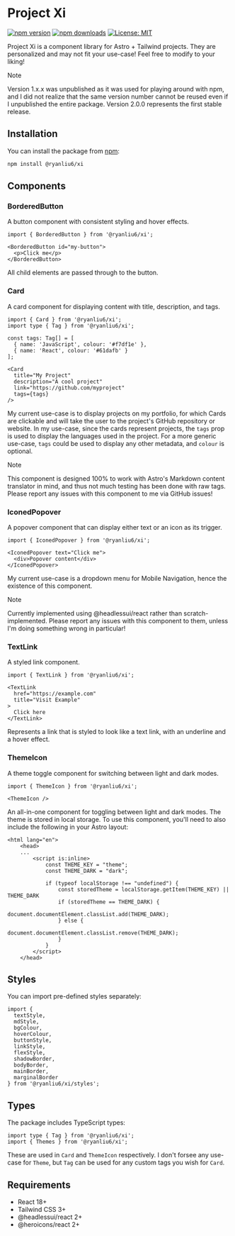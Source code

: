 # Project Xi

[![npm version](https://img.shields.io/npm/v/@ryanliu6/xi.svg)](https://www.npmjs.com/package/@ryanliu6/xi)
[![npm downloads](https://img.shields.io/npm/dm/@ryanliu6/xi.svg)](https://www.npmjs.com/package/@ryanliu6/xi)
[![License: MIT](https://img.shields.io/badge/License-MIT-yellow.svg)](https://opensource.org/licenses/MIT)

Project Xi is a component library for Astro + Tailwind projects. They are personalized and may not fit your use-case! Feel free to modify to your liking!

> [!NOTE]
> Version 1.x.x was unpublished as it was used for playing around with npm, and I did not realize that the same version number cannot be reused even if I unpublished the entire package. Version 2.0.0 represents the first stable release.

## Installation

You can install the package from [npm](https://www.npmjs.com/package/@ryanliu6/xi):

```bash
npm install @ryanliu6/xi
```

## Components

### BorderedButton
A button component with consistent styling and hover effects.

```tsx
import { BorderedButton } from '@ryanliu6/xi';

<BorderedButton id="my-button">
  <p>Click me</p>
</BorderedButton>
```

All child elements are passed through to the button.

### Card
A card component for displaying content with title, description, and tags.

```tsx
import { Card } from '@ryanliu6/xi';
import type { Tag } from '@ryanliu6/xi';

const tags: Tag[] = [
  { name: 'JavaScript', colour: '#f7df1e' },
  { name: 'React', colour: '#61dafb' }
];

<Card
  title="My Project"
  description="A cool project"
  link="https://github.com/myproject"
  tags={tags}
/>
```

My current use-case is to display projects on my portfolio, for which Cards are clickable and will take the user to the project's GitHub repository or website. In my use-case, since the cards represent projects, the `tags` prop is used to display the languages used in the project. For a more generic use-case, `tags` could be used to display any other metadata, and `colour` is optional.

> [!NOTE]
> This component is designed 100% to work with Astro's Markdown content translator in mind, and thus not much testing has been done with raw tags. Please report any issues with this component to me via GitHub issues!

### IconedPopover
A popover component that can display either text or an icon as its trigger.

```tsx
import { IconedPopover } from '@ryanliu6/xi';

<IconedPopover text="Click me">
  <div>Popover content</div>
</IconedPopover>
```

My current use-case is a dropdown menu for Mobile Navigation, hence the existence of this component.

> [!NOTE]
> Currently implemented using @headlessui/react rather than scratch-implemented. Please report any issues with this component to them, unless I'm doing something wrong in particular!

### TextLink
A styled link component.

```tsx
import { TextLink } from '@ryanliu6/xi';

<TextLink
  href="https://example.com"
  title="Visit Example"
>
  Click here
</TextLink>
```

Represents a link that is styled to look like a text link, with an underline and a hover effect.

### ThemeIcon
A theme toggle component for switching between light and dark modes.

```tsx
import { ThemeIcon } from '@ryanliu6/xi';

<ThemeIcon />
```

An all-in-one component for toggling between light and dark modes. The theme is stored in local storage. To use this component, you'll need to also include the following in your Astro layout:

```astro
<html lang="en">
	<head>
    ...
		<script is:inline>
			const THEME_KEY = "theme";
			const THEME_DARK = "dark";

			if (typeof localStorage !== "undefined") {
				const storedTheme = localStorage.getItem(THEME_KEY) || THEME_DARK
				if (storedTheme == THEME_DARK) {
					document.documentElement.classList.add(THEME_DARK);
				} else {
					document.documentElement.classList.remove(THEME_DARK);
				}
			}
		</script>
	</head>
```

## Styles

You can import pre-defined styles separately:

```tsx
import {
  textStyle,
  mdStyle,
  bgColour,
  hoverColour,
  buttonStyle,
  linkStyle,
  flexStyle,
  shadowBorder,
  bodyBorder,
  mainBorder,
  marginalBorder
} from '@ryanliu6/xi/styles';
```

## Types

The package includes TypeScript types:

```tsx
import type { Tag } from '@ryanliu6/xi';
import { Themes } from '@ryanliu6/xi';
```

These are used in `Card` and `ThemeIcon` respectively. I don't forsee any use-case for `Theme`, but `Tag` can be used for any custom tags you wish for `Card`.

## Requirements

- React 18+
- Tailwind CSS 3+
- @headlessui/react 2+
- @heroicons/react 2+
